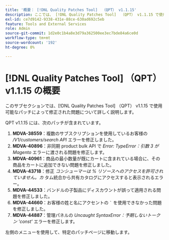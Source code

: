```yaml
---
title: '概要： [!DNL Quality Patches Tool]  （QPT） v1.1.15'
description: ここでは、 [!DNL Quality Patches Tool]  （QPT） v1.1.15 で使用可能なパッチによって修正された問題について詳しく説明します。
exl-id: ce7d9142-9338-431e-88ce-630ad692c5eb
feature: Tools and External Services
role: Admin
source-git-commit: 1d2e0c1b4a8e3d79a362500ee3ec7bde84a6ce0d
workflow-type: tm+mt
source-wordcount: '192'
ht-degree: 0%

---
```


# [!DNL Quality Patches Tool] （QPT） v1.1.15 の概要

このサブセクションでは、[!DNL Quality Patches Tool] （QPT） v1.1.15 で使用可能なパッチによって修正された問題について詳しく説明します。

QPT v1.1.15 には、次のパッチが含まれています。

1. **MDVA-38559**：複数のサブスクリプションを使用しているお客様の */V1/customers/search API* エラーを修正しました。
1. **MDVA-40896**：非同期 product bulk API で *Error: TypeError：引数 3 がMagento* エラーに渡される問題を修正します。
1. **MDVA-40961**：商品の最小数量が既にカートに含まれている場合に、その商品をカートに追加できない問題を修正しました。
1. **MDVA-43718**：修正 *コンシューマーは % リソースへのアクセスを許可されていません。カ* タム統合から共有カタログにアクセスすると表示されるエラー。
1. **MDVA-44533**：バンドルの子製品にディスカウントが誤って適用される問題を修正しました。
1. **MDVA-44660**：お客様の姓と名にアクセントの ``` ` ``` を使用できなかった問題を修正しました。
1. **MDVA-44887**：管理パネルの *Uncaught SyntaxError：予期しないトークン &#39;const&#39;* エラーを修正します。

左側のメニューを使用して、特定のパッチページに移動します。
